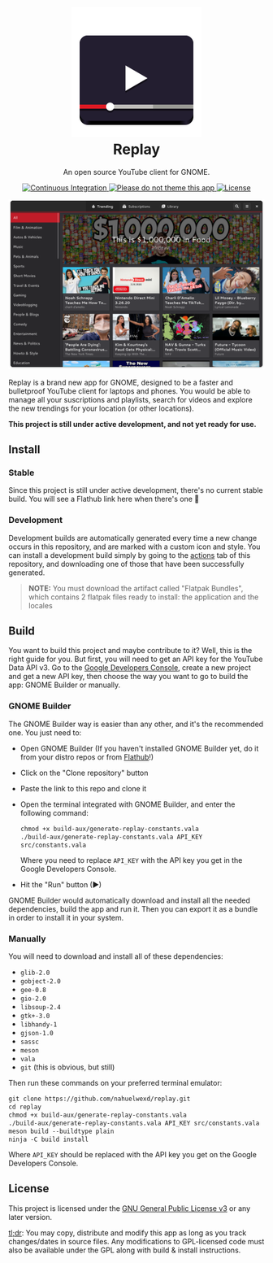 <h1 align="center">
  <img src="data/icons/scalable/apps/com.github.nahuelwexd.Replay.svg"/>
  <br>
  Replay
</h1>
<p align="center">An open source YouTube client for GNOME.</p>
<p align="center">
  <a href="https://github.com/nahuelwexd/replay/actions">
    <img alt="Continuous Integration" src="https://github.com/nahuelwexd/replay/workflows/Continuous%20Integration/badge.svg"/>
  </a>
  <a href="https://stopthemingmy.app">
    <img alt="Please do not theme this app" src="https://stopthemingmy.app/badge.svg"/>
  </a>
  <a href="COPYING">
    <img alt="License" src="https://img.shields.io/github/license/nahuelwexd/replay?label=License&logo=gnu"/>
  </a>
<p>
<p align="center">
  <img alt="UI Concept" src="ui-concept.png"/>
</p>

Replay is a brand new app for GNOME, designed to be a faster and bulletproof
YouTube client for laptops and phones. You would be able to manage all your
suscriptions and playlists, search for videos and explore the new trendings for
your location (or other locations).

**This project is still under active development, and not yet ready for use.**

## Install

### Stable

Since this project is still under active development, there's no current stable
build. You will see a Flathub link here when there's one 🙂️

### Development

Development builds are automatically generated every time a new change occurs in
this repository, and are marked with a custom icon and style. You can install a
development build simply by going to the [actions](https://github.com/nahuelwexd/replay/actions)
tab of this repository, and downloading one of those that have been successfully
generated.

> **NOTE:** You must download the artifact called "Flatpak Bundles", which
contains 2 flatpak files ready to install: the application and the locales

## Build

You want to build this project and maybe contribute to it? Well, this is the
right guide for you. But first, you will need to get an API key for the YouTube
Data API v3. Go to the [Google Developers Console](https://console.console.developers.google.com),
create a new project and get a new API key, then choose the way you want to go
to build the app: GNOME Builder or manually.

### GNOME Builder

The GNOME Builder way is easier than any other, and it's the recommended one.
You just need to:

- Open GNOME Builder (If you haven't installed GNOME Builder yet, do it from your
  distro repos or from [Flathub](https://flathub.org/apps/details/org.gnome.Builder)!)
- Click on the "Clone repository" button
- Paste the link to this repo and clone it
- Open the terminal integrated with GNOME Builder, and enter the following
  command:

  ```shell
  chmod +x build-aux/generate-replay-constants.vala
  ./build-aux/generate-replay-constants.vala API_KEY src/constants.vala
  ```

  Where you need to replace `API_KEY` with the API key you get in the Google
  Developers Console.

- Hit the "Run" button (▶)

GNOME Builder would automatically download and install all the needed dependencies,
build the app and run it. Then you can export it as a bundle in order to install
it in your system.

### Manually

You will need to download and install all of these dependencies:

- `glib-2.0`
- `gobject-2.0`
- `gee-0.8`
- `gio-2.0`
- `libsoup-2.4`
- `gtk+-3.0`
- `libhandy-1`
- `gjson-1.0`
- `sassc`
- `meson`
- `vala`
- `git` (this is obvious, but still)

Then run these commands on your preferred terminal emulator:

```shell
git clone https://github.com/nahuelwexd/replay.git
cd replay
chmod +x build-aux/generate-replay-constants.vala
./build-aux/generate-replay-constants.vala API_KEY src/constants.vala
meson build --buildtype plain
ninja -C build install
```

Where `API_KEY` should be replaced with the API key you get on the Google
Developers Console.

## License

This project is licensed under the [GNU General Public License v3](COPYING) or
any later version.

[tl;dr](https://www.tldrlegal.com/l/gpl-3.0): You may copy, distribute and modify
this app as long as you track changes/dates in source files. Any modifications to
GPL-licensed code must also be available under the GPL along with build & install
instructions.
